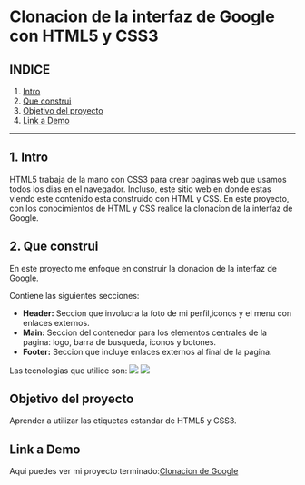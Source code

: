 # Clonacion de la interfaz de Google con HTML5 y CSS3

## **INDICE**

1. [Intro](#)
2. [Que construi](#)
3. [Objetivo del proyecto](#)
4. [Link a Demo](#)

****

## 1. Intro

HTML5 trabaja de la mano con CSS3 para crear paginas web que usamos todos los dias en el navegador. Incluso, este sitio web en donde estas viendo este contenido esta construido con HTML y CSS. En este proyecto, con los conocimientos de HTML y CSS realice la clonacion de la interfaz de Google.

## 2. Que construi

En este proyecto me enfoque en construir la clonacion de la interfaz de Google.

Contiene las siguientes secciones:

* **Header:** Seccion que involucra la foto de mi perfil,iconos y el menu con enlaces externos.
* **Main:** Seccion del contenedor para los elementos centrales de la pagina: logo, barra de busqueda, iconos y botones.
* **Footer:** Seccion que incluye enlaces externos al final de la pagina.

Las tecnologias que utilice son: 
<img src="https://img.shields.io/badge/HTML5-E34F26?style=for-the-badge&logo=html5&logoColor=white" />
<img src="https://img.shields.io/badge/CSS3-1572B6?style=for-the-badge&logo=css3&logoColor=white" />

## Objetivo del proyecto 
Aprender a utilizar las etiquetas estandar de HTML5 y CSS3.

## Link a Demo 
Aqui puedes ver mi proyecto terminado:[Clonacion de Google](https://clonde-google-chi.vercel.app/)



